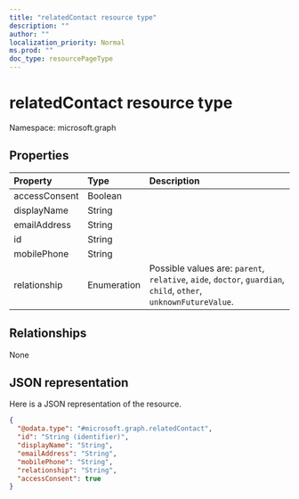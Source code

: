 ```yaml
---
title: "relatedContact resource type"
description: ""
author: ""
localization_priority: Normal
ms.prod: ""
doc_type: resourcePageType
---
```


# relatedContact resource type


Namespace: microsoft.graph



## Properties
|Property|Type|Description|
|:---|:---|:---|
|accessConsent|Boolean||
|displayName|String||
|emailAddress|String||
|id|String||
|mobilePhone|String||
|relationship|Enumeration| Possible values are: `parent`, `relative`, `aide`, `doctor`, `guardian`, `child`, `other`, `unknownFutureValue`.|

## Relationships
None

## JSON representation
Here is a JSON representation of the resource.
<!-- {
  "blockType": "resource",
  "@odata.type": "microsoft.graph.relatedContact"
}
-->
``` json
{
  "@odata.type": "#microsoft.graph.relatedContact",
  "id": "String (identifier)",
  "displayName": "String",
  "emailAddress": "String",
  "mobilePhone": "String",
  "relationship": "String",
  "accessConsent": true
}
```

